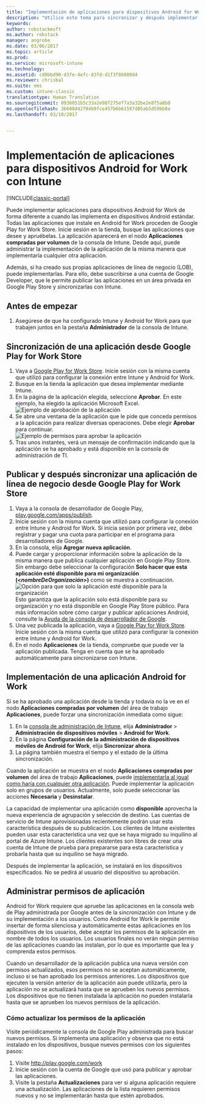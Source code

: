 ```yaml
---
title: "Implementación de aplicaciones para dispositivos Android for Work | Microsoft Docs"
description: "Utilice este tema para sincronizar y después implementar aplicaciones para dispositivos Android for Work desde Google Play for Work Store."
keywords: 
author: robstackmsft
ms.author: robstack
manager: angrobe
ms.date: 03/06/2017
ms.topic: article
ms.prod: 
ms.service: microsoft-intune
ms.technology: 
ms.assetid: cd0bbd90-d3fe-4efc-83fd-d1f3f86800d4
ms.reviewer: chrisbal
ms.suite: ems
ms.custom: intune-classic
translationtype: Human Translation
ms.sourcegitcommit: 0936051b5c33a2e98f275ef7a3a32be2e8f5a8b0
ms.openlocfilehash: 3b608d42f04b9fce457b6b61587d05ab5d59bb0a
ms.lasthandoff: 03/10/2017


---
```


# <a name="how-to-deploy-apps-to-android-for-work-devices-with-intune"></a>Implementación de aplicaciones para dispositivos Android for Work con Intune

[!INCLUDE[classic-portal](../includes/classic-portal.md)]

Puede implementar aplicaciones para dispositivos Android for Work de forma diferente a cuando las implementa en dispositivos Android estándar. Todas las aplicaciones que instale en Android for Work proceden de Google Play for Work Store. Inicie sesión en la tienda, busque las aplicaciones que desee y apruébelas.
La aplicación aparecerá en el nodo **Aplicaciones compradas por volumen** de la consola de Intune. Desde aquí, puede administrar la implementación de la aplicación de la misma manera que implementaría cualquier otra aplicación.

Además, si ha creado sus propias aplicaciones de línea de negocio (LOB), puede implementarlas. Para ello, debe suscribirse a una cuenta de Google Developer, que le permite publicar las aplicaciones en un área privada en Google Play Store y sincronizarlas con Intune.

## <a name="before-you-start"></a>Antes de empezar

1. Asegúrese de que ha configurado Intune y Android for Work para que trabajen juntos en la pestaña **Administrador** de la consola de Intune.

## <a name="synchronize-an-app-from-the-google-play-for-work-store"></a>Sincronización de una aplicación desde Google Play for Work Store


1. Vaya a [Google Play for Work Store](https://play.google.com/work). Inicie sesión con la misma cuenta que utilizó para configurar la conexión entre Intune y Android for Work.
2. Busque en la tienda la aplicación que desea implementar mediante Intune.
3. En la página de la aplicación elegida, seleccione **Aprobar**. En este ejemplo, ha elegido la aplicación Microsoft Excel.<br>
  ![Ejemplo de aprobación de la aplicación](media/approve.png)
4. Se abre una ventana de la aplicación que le pide que conceda permisos a la aplicación para realizar diversas operaciones. Debe elegir **Aprobar** para continuar.<br>
  ![Ejemplo de permisos para aprobar la aplicación](media/approve-app-permissions.png)
5. Tras unos instantes, verá un mensaje de confirmación indicando que la aplicación se ha aprobado y está disponible en la consola de administración de TI.

## <a name="publish-then-synchronize-a-line-of-business-app-from-the-google-play-for-work-store"></a>Publicar y después sincronizar una aplicación de línea de negocio desde Google Play for Work Store

1. Vaya a la consola de desarrollador de Google Play, [play.google.com/apps/publish](https://play.google.com/apps/publish).
2. Inicie sesión con la misma cuenta que utilizó para configurar la conexión entre Intune y Android for Work. Si inicia sesión por primera vez, debe registrar y pagar una cuota para participar en el programa para desarrolladores de Google.
3. En la consola, elija **Agregar nueva aplicación**.
4. Puede cargar y proporcionar información sobre la aplicación de la misma manera que publica cualquier aplicación en Google Play Store. Sin embargo debe seleccionar la configuración **Solo hacer que esta aplicación esté disponible para mi organización (<*nombreDeOrganización*>)** como se muestra a continuación.<br>
  ![Opción para que solo la aplicación esté disponible para la organización](media/restrict.png)<br>
Esto garantiza que la aplicación solo está disponible para su organización y no está disponible en Google Play Store público.
Para más información sobre cómo cargar y publicar aplicaciones Android, consulte la [Ayuda de la consola de desarrollador de Google](https://support.google.com/googleplay/android-developer/answer/113469).
5. Una vez publicada la aplicación, vaya a [Google Play for Work Store](https://play.google.com/work). Inicie sesión con la misma cuenta que utilizó para configurar la conexión entre Intune y Android for Work.
6. En el nodo **Aplicaciones** de la tienda, compruebe que puede ver la aplicación publicada. Tenga en cuenta que se ha aprobado automáticamente para sincronizarse con Intune.

## <a name="deploy-an-android-for-work-app"></a>Implementación de una aplicación Android for Work

Si se ha aprobado una aplicación desde la tienda y todavía no la ve en el nodo **Aplicaciones compradas por volumen** del área de trabajo **Aplicaciones**, puede forzar una sincronización inmediata como sigue:

1. En la [consola de administración de Intune](https://manage.microsoft.com), elija **Administrador** > **Administración de dispositivos móviles** > **Android for Work**.
2. En la página **Configuración de la administración de dispositivos móviles de Android for Work**, elija **Sincronizar ahora**.
3. La página también muestra el tiempo y el estado de la última sincronización.

Cuando la aplicación se muestra en el nodo **Aplicaciones compradas por volumen** del área de trabajo **Aplicaciones**, puede [implementarla al igual como haría con cualquier otra aplicación](deploy-apps-in-microsoft-intune.md). Puede implementar la aplicación solo en grupos de usuarios. Actualmente, solo puede seleccionar las acciones **Necesaria** y **Desinstalar**.

La capacidad de implementar una aplicación como **disponible** aprovecha la nueva experiencia de agrupación y selección de destino. Las cuentas de servicio de Intune aprovisionadas recientemente podrán usar esta característica después de su publicación. Los clientes de Intune existentes pueden usar esta característica una vez que se haya migrado su inquilino al portal de Azure Intune. Los clientes existentes son libres de crear una cuenta de Intune de prueba para prepararse para esta característica y probarla hasta que su inquilino se haya migrado.

Después de implementar la aplicación, se instalará en los dispositivos especificados. No se pedirá al usuario del dispositivo su aprobación.

## <a name="manage-app-permissions"></a>Administrar permisos de aplicación
Android for Work requiere que apruebe las aplicaciones en la consola web de Play administrada por Google antes de la sincronización con Intune y de su implementación a los usuarios.  Como Android for Work le permite insertar de forma silenciosa y automáticamente estas aplicaciones en los dispositivos de los usuarios, debe aceptar los permisos de la aplicación en nombre de todos los usuarios.  Los usuarios finales no verán ningún permiso de las aplicaciones cuando las instalan, por lo que es importante que lea y comprenda estos permisos.

Cuando un desarrollador de la aplicación publica una nueva versión con permisos actualizados, esos permisos no se aceptan automáticamente, incluso si se han aprobado los permisos anteriores. Los dispositivos que ejecuten la versión anterior de la aplicación aún puede utilizarla, pero la aplicación no se actualizará hasta que se aprueben los nuevos permisos. Los dispositivos que no tienen instalada la aplicación no pueden instalarla hasta que se aprueben los nuevos permisos de la aplicación.

### <a name="how-to-update-app-permissions"></a>Cómo actualizar los permisos de la aplicación

Visite periódicamente la consola de Google Play administrada para buscar nuevos permisos. Si implementa una aplicación y observa que no está instalado en los dispositivos, busque nuevos permisos con los siguientes pasos:

1. Visite http://play.google.com/work
2. Inicie sesión con la cuenta de Google que usó para publicar y aprobar las aplicaciones.
3. Visite la pestaña **Actualizaciones** para ver si alguna aplicación requiere una actualización.  Las aplicaciones de la lista requieren permisos nuevos y no se implementarán hasta que estén aprobados.  

